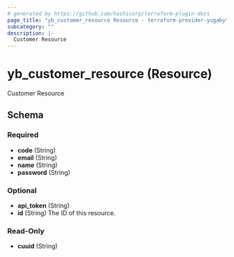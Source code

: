 ```yaml
---
# generated by https://github.com/hashicorp/terraform-plugin-docs
page_title: "yb_customer_resource Resource - terraform-provider-yugabyte-anywhere"
subcategory: ""
description: |-
  Customer Resource
---
```


# yb_customer_resource (Resource)

Customer Resource



<!-- schema generated by tfplugindocs -->
## Schema

### Required

- **code** (String)
- **email** (String)
- **name** (String)
- **password** (String)

### Optional

- **api_token** (String)
- **id** (String) The ID of this resource.

### Read-Only

- **cuuid** (String)



